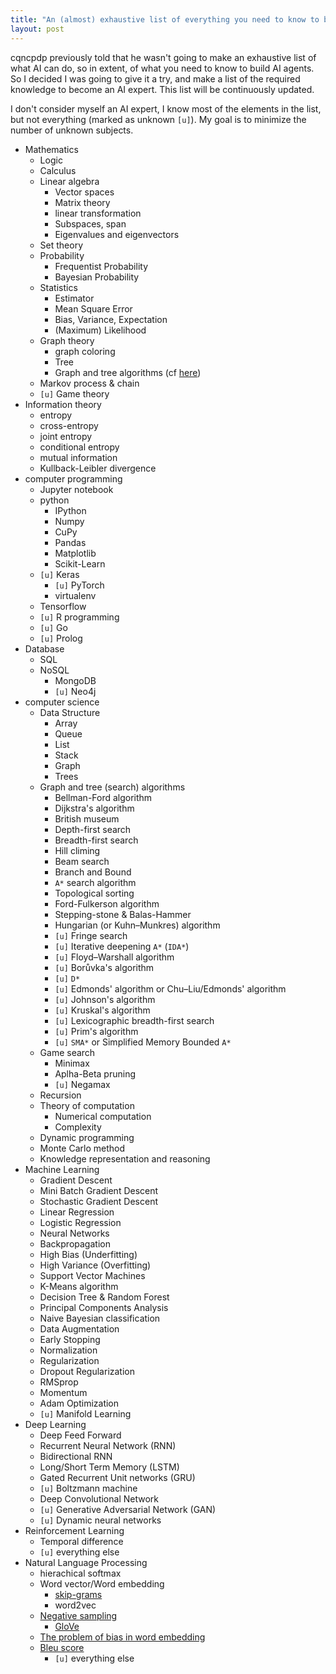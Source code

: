 ```yaml
---
title: "An (almost) exhaustive list of everything you need to know to become an AI expert"
layout: post
---
```


cqncpdp previously told that he wasn't going to make an exhaustive list of what
AI can do, so in extent, of what you need to know to build AI agents. So I
decided I was going to give it a try, and make a list of the required knowledge
to become an AI expert. This list will be continuously updated.

I don't consider myself an AI expert, I know most of the elements in the
list, but not everything (marked as unknown `[u]`). My goal is to minimize the
number of unknown subjects.



* Mathematics
	* Logic
	* Calculus
	* Linear algebra
		* Vector spaces
		* Matrix theory
		* linear transformation
		* Subspaces, span
		* Eigenvalues and eigenvectors
	* Set theory
	* Probability
		* Frequentist Probability
		* Bayesian Probability
	* Statistics
		* Estimator
		* Mean Square Error
		* Bias, Variance, Expectation
		* (Maximum) Likelihood
	* Graph theory
		* graph coloring
		* Tree
		* Graph and tree algorithms (cf [here](#gtsa))
	* Markov process & chain
	* `[u]` Game theory
* Information theory
	* entropy
	* cross-entropy
	* joint entropy
	* conditional entropy
	* mutual information
	* Kullback-Leibler divergence
* computer programming
	* Jupyter notebook
	* python
		* IPython
		* Numpy
		* CuPy
		* Pandas
		* Matplotlib
		* Scikit-Learn
    * `[u]` Keras
		* `[u]` PyTorch
		* virtualenv
	* Tensorflow
	* `[u]` R programming
	* `[u]` Go
	* `[u]` Prolog
* Database
	* SQL
	* NoSQL
		* MongoDB
		* `[u]` Neo4j
* computer science
	* Data Structure
		* Array
		* Queue
		* List
		* Stack
		* Graph
		* Trees
	* <span id="gtsa">Graph and tree (search) algorithms</span> 
		* Bellman-Ford algorithm
		* Dijkstra's algorithm
		* British museum
		* Depth-first search
		* Breadth-first search
		* Hill climing
		* Beam search
		* Branch and Bound
		* `A*` search algorithm
 		* Topological sorting
 		* Ford-Fulkerson algorithm
 		* Stepping-stone & Balas-Hammer
 		* Hungarian (or Kuhn–Munkres) algorithm
		* `[u]` Fringe search
		* `[u]` Iterative deepening `A*` (`IDA*`)
		* `[u]` Floyd–Warshall algorithm
		* `[u]` Borůvka's algorithm
		* `[u]` `D*` 
		* `[u]` Edmonds' algorithm or Chu–Liu/Edmonds' algorithm 
		* `[u]` Johnson's algorithm
		* `[u]` Kruskal's algorithm
		* `[u]` Lexicographic breadth-first search
		* `[u]` Prim's algorithm
		* `[u]` `SMA*` or Simplified Memory Bounded `A*`
	* Game search
		* Minimax	
		* Aplha-Beta pruning
		* `[u]` Negamax
	* Recursion
	* Theory of computation
		* Numerical computation
		* Complexity 
	* Dynamic programming
	* Monte Carlo method
	* Knowledge representation and reasoning
* Machine Learning
	* Gradient Descent
	* Mini Batch Gradient Descent
	* Stochastic Gradient Descent
	* Linear Regression
	* Logistic Regression
	* Neural Networks
	* Backpropagation
	* High Bias (Underfitting)
	* High Variance (Overfitting)
	* Support Vector Machines
	* K-Means algorithm
	* Decision Tree & Random Forest
	* Principal Components Analysis
	* Naive Bayesian classification
	* Data Augmentation
	* Early Stopping
	* Normalization
	* Regularization
	* Dropout Regularization
	* RMSprop
	* Momentum
	* Adam Optimization
	* `[u]` Manifold Learning
* Deep Learning
	* Deep Feed Forward
	* Recurrent Neural Network (RNN)
	* Bidirectional RNN
	* Long/Short Term Memory (LSTM)
	* Gated Recurrent Unit networks (GRU)
	* `[u]` Boltzmann machine
	* Deep Convolutional Network
	* `[u]` Generative Adversarial Network (GAN)
	* `[u]` Dynamic neural networks
* Reinforcement Learning
	* Temporal difference
	* `[u]` everything else
* Natural Language Processing
	* hierachical softmax
	* Word vector/Word embedding
		* [skip-grams](https://arxiv.org/pdf/1301.3781.pdf)
		* word2vec
    * [Negative sampling](https://arxiv.org/pdf/1310.4546.pdf)
		* [GloVe](https://nlp.stanford.edu/pubs/glove.pdf)
    * [The problem of bias in word embedding](https://arxiv.org/pdf/1607.06520.pdf)
  * [Bleu score](https://www.aclweb.org/anthology/P02-1040.pdf)
	* `[u]` everything else



